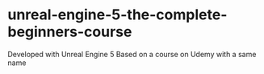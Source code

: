 # unreal-engine-5-the-complete-beginners-course

Developed with Unreal Engine 5
Based on a course on Udemy with a same name
